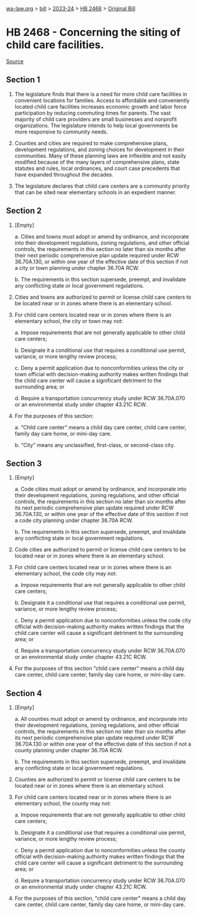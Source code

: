 [wa-law.org](/) > [bill](/bill/) > [2023-24](/bill/2023-24/) > [HB 2468](/bill/2023-24/hb/2468/) > [Original Bill](/bill/2023-24/hb/2468/1/)

# HB 2468 - Concerning the siting of child care facilities.

[Source](http://lawfilesext.leg.wa.gov/biennium/2023-24/Pdf/Bills/House%20Bills/2468.pdf)

## Section 1
1. The legislature finds that there is a need for more child care facilities in convenient locations for families. Access to affordable and conveniently located child care facilities increases economic growth and labor force participation by reducing commuting times for parents. The vast majority of child care providers are small businesses and nonprofit organizations. The legislature intends to help local governments be more responsive to community needs.

2. Counties and cities are required to make comprehensive plans, development regulations, and zoning choices for development in their communities. Many of these planning laws are inflexible and not easily modified because of the many layers of comprehensive plans, state statutes and rules, local ordinances, and court case precedents that have expanded throughout the decades.

3. The legislature declares that child care centers are a community priority that can be sited near elementary schools in an expedient manner.

## Section 2
1. [Empty]

    a. Cities and towns must adopt or amend by ordinance, and incorporate into their development regulations, zoning regulations, and other official controls, the requirements in this section no later than six months after their next periodic comprehensive plan update required under RCW 36.70A.130, or within one year of the effective date of this section if not a city or town planning under chapter 36.70A RCW.

    b. The requirements in this section supersede, preempt, and invalidate any conflicting state or local government regulations.

2. Cities and towns are authorized to permit or license child care centers to be located near or in zones where there is an elementary school.

3. For child care centers located near or in zones where there is an elementary school, the city or town may not:

    a. Impose requirements that are not generally applicable to other child care centers;

    b. Designate it a conditional use that requires a conditional use permit, variance, or more lengthy review process;

    c. Deny a permit application due to nonconformities unless the city or town official with decision-making authority makes written findings that the child care center will cause a significant detriment to the surrounding area; or

    d. Require a transportation concurrency study under RCW 36.70A.070 or an environmental study under chapter 43.21C RCW.

4. For the purposes of this section:

    a. "Child care center" means a child day care center, child care center, family day care home, or mini-day care.

    b. "City" means any unclassified, first-class, or second-class city.

## Section 3
1. [Empty]

    a. Code cities must adopt or amend by ordinance, and incorporate into their development regulations, zoning regulations, and other official controls, the requirements in this section no later than six months after its next periodic comprehensive plan update required under RCW 36.70A.130, or within one year of the effective date of this section if not a code city planning under chapter 36.70A RCW.

    b. The requirements in this section supersede, preempt, and invalidate any conflicting state or local government regulations.

2. Code cities are authorized to permit or license child care centers to be located near or in zones where there is an elementary school.

3. For child care centers located near or in zones where there is an elementary school, the code city may not:

    a. Impose requirements that are not generally applicable to other child care centers;

    b. Designate it a conditional use that requires a conditional use permit, variance, or more lengthy review process;

    c. Deny a permit application due to nonconformities unless the code city official with decision-making authority makes written findings that the child care center will cause a significant detriment to the surrounding area; or

    d. Require a transportation concurrency study under RCW 36.70A.070 or an environmental study under chapter 43.21C RCW.

4. For the purposes of this section "child care center" means a child day care center, child care center, family day care home, or mini-day care.

## Section 4
1. [Empty]

    a. All counties must adopt or amend by ordinance, and incorporate into their development regulations, zoning regulations, and other official controls, the requirements in this section no later than six months after its next periodic comprehensive plan update required under RCW 36.70A.130 or within one year of the effective date of this section if not a county planning under chapter 36.70A RCW.

    b. The requirements in this section supersede, preempt, and invalidate any conflicting state or local government regulations.

2. Counties are authorized to permit or license child care centers to be located near or in zones where there is an elementary school.

3. For child care centers located near or in zones where there is an elementary school, the county may not:

    a. Impose requirements that are not generally applicable to other child care centers;

    b. Designate it a conditional use that requires a conditional use permit, variance, or more lengthy review process;

    c. Deny a permit application due to nonconformities unless the county official with decision-making authority makes written findings that the child care center will cause a significant detriment to the surrounding area; or

    d. Require a transportation concurrency study under RCW 36.70A.070 or an environmental study under chapter 43.21C RCW.

4. For the purposes of this section, "child care center" means a child day care center, child care center, family day care home, or mini-day care.
